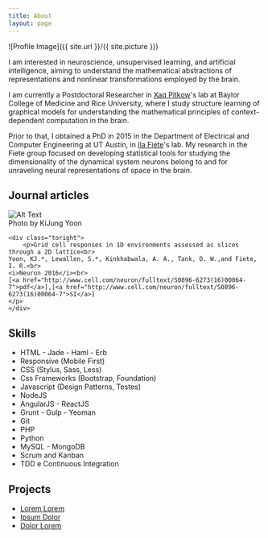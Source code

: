 ```yaml
---
title: About
layout: page
---
```

![Profile Image]({{ site.url }}/{{ site.picture }})

<p>I am interested in neuroscience, unsupervised learning, and artificial intelligence, aiming to understand the mathematical abstractions of representations and nonlinear transformations employed by the brain.</p>

<p>I am currently a Postdoctoral Researcher in <a href="http://xaqlab.com" target="_blank">Xaq Pitkow</a>'s lab at Baylor College of Medicine and Rice University, where I study structure learning of graphical models for understanding the mathematical principles of context-dependent computation in the brain.</p>

<p>Prior to that, I obtained a PhD in 2015 in the Department of Electrical and Computer Engineering at UT Austin, in <a href="http://clm.utexas.edu/fietelab" target="_blank">Ila Fiete</a>'s lab. My research in the Fiete group focused on developing statistical tools for studying the dimensionality of the dynamical system neurons belong to and for unraveling neural representations of space in the brain.</p>

<h2>Journal articles</h2>

<div class="side-by-side">
    <div class="toleft">
        <img class="image" src="{{ https://kijungyoonblog.files.wordpress.com/2016/08/j21.jpg }}/{{ site.picture }}" alt="Alt Text">
        <figcaption class="caption">Photo by KiJung Yoon</figcaption>
    </div>

    <div class="toright">
        <p>Grid cell responses in 1D environments assessed as slices through a 2D lattice<br>
	Yoon, KJ.*, Lewallen, S.*, Kinkhabwala, A. A., Tank, D. W.,and Fiete, I. R.<br>
	<i>Neuron 2016</i><br>
	[<a href="http://www.cell.com/neuron/fulltext/S0896-6273(16)00064-7">pdf</a>],[<a href="http://www.cell.com/neuron/fulltext/S0896-6273(16)00064-7">SI</a>]
	</p>
    </div>
</div>


<h2>Skills</h2>

<ul class="skill-list">
	<li>HTML - Jade - Haml - Erb</li>
	<li>Responsive (Mobile First)</li>
	<li>CSS (Stylus, Sass, Less)</li>
	<li>Css Frameworks (Bootstrap, Foundation)</li>
	<li>Javascript (Design Patterns, Testes)</li>
	<li>NodeJS</li>
	<li>AngularJS - ReactJS</li>
	<li>Grunt - Gulp - Yeoman</li>
	<li>Git</li>
	<li>PHP</li>
	<li>Python</li>
	<li>MySQL - MongoDB</li>
	<li>Scrum and Kanban</li>
	<li>TDD e Continuous Integration</li>
</ul>

<h2>Projects</h2>

<ul>
	<li><a href="https://github.com/">Lorem Lorem</a></li>
	<li><a href="https://github.com/">Ipsum Dolor</a></li>
	<li><a href="https://github.com/">Dolor Lorem</a></li>
</ul>
